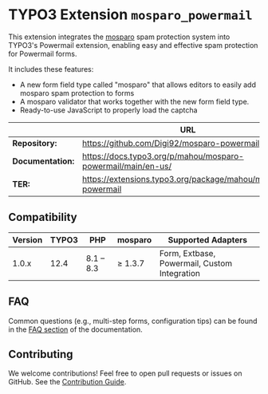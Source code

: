 # TYPO3 Extension `mosparo_powermail`

This extension integrates the [mosparo](https://mosparo.io) spam protection system into TYPO3's Powermail extension, enabling easy and effective spam protection for Powermail forms.

It includes these features:

* A new form field type called "mosparo" that allows editors to easily add mosparo spam protection to forms
* A mosparo validator that works together with the new form field type.
* Ready-to-use JavaScript to properly load the captcha

|                    | URL                                                          |
|--------------------|--------------------------------------------------------------|
| **Repository:**    | https://github.com/Digi92/mosparo-powermail                  |
| **Documentation:** | https://docs.typo3.org/p/mahou/mosparo-powermail/main/en-us/ |
| **TER:**           | https://extensions.typo3.org/package/mahou/mosparo-powermail |

## Compatibility

| Version | TYPO3 | PHP       | mosparo | Supported Adapters                           |
|---------|-------|-----------|---------|----------------------------------------------|
| 1.0.x   | 12.4  | 8.1 – 8.3 | ≥ 1.3.7 | Form, Extbase, Powermail, Custom Integration |


## FAQ

Common questions (e.g., multi-step forms, configuration tips) can be found in the [FAQ section](https://docs.typo3.org/p/mahou/mosparo-powermail/main/en-us/Faq.html) of the documentation.

## Contributing

We welcome contributions! Feel free to open pull requests or issues on GitHub.
See the [Contribution Guide](https://github.com/Digi92/mosparo-powermail/blob/main/CONTRIBUTING.md).

